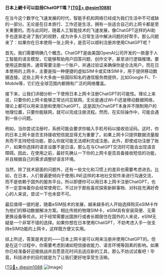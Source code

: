 **日本上網卡可以註冊ChatGPT嗎？[[TG💪+ @esim1088](https://t.me/s/esim1088)]**

在当今这个数字化飞速发展的时代，智能手机和网络已经成为我们生活中不可或缺的一部分。无论是在日本旅行、工作还是生活，拥有一张适合自己的上网卡都是至关重要的。而与此同时，随着人工智能技术的飞速发展，像ChatGPT这样的AI助手也逐渐走进了我们的视野，成为许多人日常生活中解决问题的好帮手。那么问题来了：如果你在日本使用一张上网卡，是否可以顺利注册并使用ChatGPT呢？

首先，我们需要明确几个概念。ChatGPT是由美国OpenAI公司开发的一款基于人工智能的语言模型，它能够帮助用户回答问题、创作文字，甚至进行逻辑推理。要使用这款服务，通常需要注册一个账户，并通过验证来确保你是合法用户。而在日本使用的上网卡，主要是指一种便捷的虚拟SIM卡或实体SIM卡，用于提供移动数据连接。这些上网卡大多由一些国际知名的通信服务商提供，比如Google Fi、T-Mobile等，它们在全球范围内都拥有广泛的网络覆盖。

接下来，让我们详细分析一下使用日本上网卡注册ChatGPT的可能性。理论上来说，只要你的上网卡能够正常访问互联网，无论是通过Wi-Fi还是移动数据网络，理论上都可以用来注册和使用ChatGPT。这是因为ChatGPT本身并不限制用户的地理位置，只要你能联网，就可以完成注册流程。然而，在实际操作中，可能会遇到一些小问题。

例如，当你尝试注册时，系统可能会要求你输入手机号码以接收验证码。这时，你的日本上网卡是否支持接收短信就显得尤为重要了。如果上网卡只提供数据流量服务而不支持短信功能，那么你就可能无法顺利完成注册。此外，即使成功注册了账户，如果你选择的语言设置不是日语，那么在与ChatGPT交流时可能会出现语言障碍。因此，在使用之前，最好先确认一下你的上网卡是否具备接收短信的功能，并且根据自己的需求调整好语言环境。

当然，除了技术层面的问题外，还有一些文化和习惯上的差异也需要考虑进去。比如，在日本，人们普遍更倾向于使用LINE这样的本地社交软件来进行沟通交流，而不是依赖于国外的服务平台。所以即便你可以用日本上网卡注册ChatGPT，也不一定意味着你会经常使用它。不过对于那些喜欢探索新鲜事物、对科技充满好奇心的人来说，尝试一下也未尝不可。

最后值得一提的是，随着eSIM技术的发展，越来越多的人开始选择购买eSIM卡作为他们的移动数据解决方案。相比传统的物理SIM卡，eSIM具有安装简便、无需更换设备等优点。对于经常需要出国旅行或者长期居住在国外的人来说，eSIM无疑是一个非常不错的选择。如果你想在日本使用ChatGPT，不妨考虑入手一张支持eSIM功能的上网卡，这样既方便又实用。

综上所述，答案是肯定的——日本上网卡是可以用来注册并使用ChatGPT的。但是在这个过程中，你需要考虑到诸如短信接收能力、语言环境等因素的影响。如果你已经准备好迎接挑战并且愿意花时间去适应新的工具，那么不妨试试看吧！毕竟，科技进步的目的就是为了让我们更好地享受生活嘛。

[[TG💪+ @esim1088](https://t.me/s/esim1088) ![Image](https://i.postimg.cc/4NQfJmqS/Snipaste-2025-05-13-00-14-12.png)]